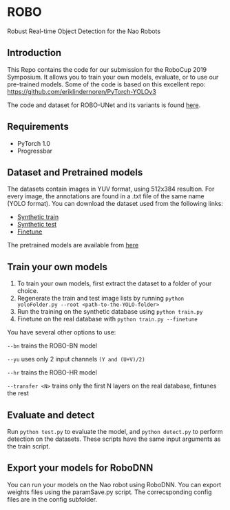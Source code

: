 # ROBO
Robust Real-time Object Detection for the Nao Robots

## Introduction
This Repo contains the code for our submission for the RoboCup 2019 Symposium. It allows you to train your own models, evaluate, or to use our pre-trained models. Some of the code is based on this excellent repo: https://github.com/eriklindernoren/PyTorch-YOLOv3

The code and dataset for ROBO-UNet and its variants is found [here](https://github.com/szemenyeim/RoboCupVision).

## Requirements

- PyTorch 1.0
- Progressbar

## Dataset and Pretrained models
The datasets contain images in YUV format, using 512x384 resultion. For every image, the annotations are found in a .txt file of the same name (YOLO format). You can download the dataset used from the following links: 

- [Synthetic train](http://vm.ik.bme.hu:11935/ROBO/ROBO_Train.zip)
- [Synthetic test](http://vm.ik.bme.hu:11935/ROBO/ROBO_Test.zip)
- [Finetune](http://vm.ik.bme.hu:11935/ROBO/ROBO_Finetune.zip)

The pretrained models are available from [here](http://vm.ik.bme.hu:11935/ROBO/checkpoints.zip)

## Train your own models
1. To train your own models, first extract the dataset to a folder of your choice.
2. Regenerate the train and test image lists by running `python yoloFolder.py --root <path-to-the-YOLO-folder>`
3. Run the training on the synthetic database using `python train.py`
4. Finetune on the real database with `python train.py --finetune`

You have several other options to use:

`--bn` trains the ROBO-BN model

`--yu` uses only 2 input channels `(Y and (U+V)/2)`

`--hr` trains the ROBO-HR model

`--transfer <N>` trains only the first N layers on the real database, fintunes the rest

## Evaluate and detect
Run `python test.py` to evaluate the model, and `python detect.py` to perform detection on the datasets. These scripts have the same input arguments as the train script.

## Export your models for RoboDNN
You can run your models on the Nao robot using RoboDNN. You can export weights files using the paramSave.py script. The correcsponding config files are in the config subfolder.

